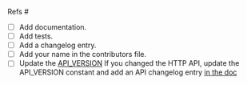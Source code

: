 Refs #

- [ ] Add documentation.
- [ ] Add tests.
- [ ] Add a changelog entry.
- [ ] Add your name in the contributors file.
- [ ] Update the [API_VERSION](https://github.com/Kinto/kinto/blob/master/kinto/__init__.py#L15) If you changed the HTTP API, update the API_VERSION constant and add an API changelog entry [in the doc](https://github.com/Kinto/kinto/blob/master/docs/api/index.rst)
